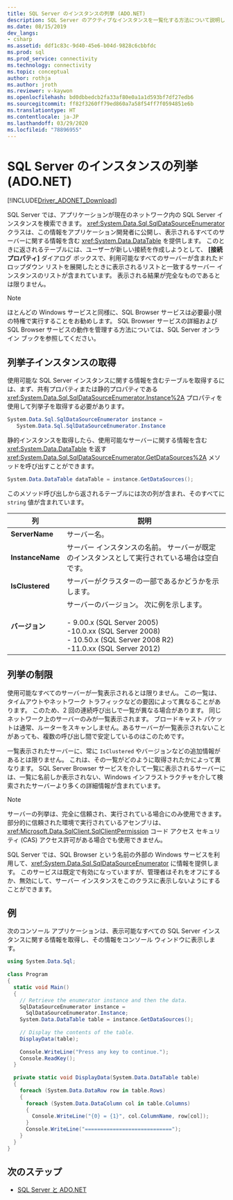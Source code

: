 ```yaml
---
title: SQL Server のインスタンスの列挙 (ADO.NET)
description: SQL Server のアクティブなインスタンスを一覧化する方法について説明します。
ms.date: 08/15/2019
dev_langs:
- csharp
ms.assetid: ddf1c83c-9d40-45e6-b04d-9828c6cbbfdc
ms.prod: sql
ms.prod_service: connectivity
ms.technology: connectivity
ms.topic: conceptual
author: rothja
ms.author: jroth
ms.reviewer: v-kaywon
ms.openlocfilehash: bd0dbbedcb2fa33af80e0a1a1d593bf7df27edb6
ms.sourcegitcommit: ff82f3260ff79ed860a7a58f54ff7f0594851e6b
ms.translationtype: HT
ms.contentlocale: ja-JP
ms.lasthandoff: 03/29/2020
ms.locfileid: "78896955"
---
```

# <a name="enumerating-instances-of-sql-server-adonet"></a>SQL Server のインスタンスの列挙 (ADO.NET)

[!INCLUDE[Driver_ADONET_Download](../../../includes/driver_adonet_download.md)]

SQL Server では、アプリケーションが現在のネットワーク内の SQL Server インスタンスを検索できます。 <xref:System.Data.Sql.SqlDataSourceEnumerator> クラスは、この情報をアプリケーション開発者に公開し、表示されるすべてのサーバーに関する情報を含む <xref:System.Data.DataTable> を提供します。 このときに返されるテーブルには、ユーザーが新しい接続を作成しようとして、 **[接続プロパティ]** ダイアログ ボックスで、利用可能なすべてのサーバーが含まれたドロップダウン リストを展開したときに表示されるリストと一致するサーバー インスタンスのリストが含まれています。 表示される結果が完全なものであるとは限りません。  
  
> [!NOTE]
>  ほとんどの Windows サービスと同様に、SQL Browser サービスは必要最小限の特権で実行することをお勧めします。 SQL Browser サービスの詳細および SQL Browser サービスの動作を管理する方法については、SQL Server オンライン ブックを参照してください。  
  
## <a name="retrieving-an-enumerator-instance"></a>列挙子インスタンスの取得  
使用可能な SQL Server インスタンスに関する情報を含むテーブルを取得するには、まず、共有プロパティまたは静的プロパティである <xref:System.Data.Sql.SqlDataSourceEnumerator.Instance%2A> プロパティを使用して列挙子を取得する必要があります。  
  
```csharp  
System.Data.Sql.SqlDataSourceEnumerator instance =   
   System.Data.Sql.SqlDataSourceEnumerator.Instance  
```  
  
静的インスタンスを取得したら、使用可能なサーバーに関する情報を含む <xref:System.Data.DataTable> を返す <xref:System.Data.Sql.SqlDataSourceEnumerator.GetDataSources%2A> メソッドを呼び出すことができます。  
  
```csharp  
System.Data.DataTable dataTable = instance.GetDataSources();  
```  
  
このメソッド呼び出しから返されるテーブルには次の列が含まれ、そのすべてに `string` 値が含まれています。  
  
|列|説明|  
|------------|-----------------|  
|**ServerName**|サーバー名。|  
|**InstanceName**|サーバー インスタンスの名前。 サーバーが既定のインスタンスとして実行されている場合は空白です。|  
|**IsClustered**|サーバーがクラスターの一部であるかどうかを示します。|  
|**バージョン**|サーバーのバージョン。 次に例を示します。<br /><br /> -   9.00.x (SQL Server 2005)<br />-10.0.xx (SQL Server 2008)<br />-   10.50.x (SQL Server 2008 R2)<br />-11.0.xx (SQL Server 2012)|  
  
## <a name="enumeration-limitations"></a>列挙の制限  
使用可能なすべてのサーバーが一覧表示されるとは限りません。 この一覧は、タイムアウトやネットワーク トラフィックなどの要因によって異なることがあります。 このため、2 回の連続呼び出しで一覧が異なる場合があります。 同じネットワーク上のサーバーのみが一覧表示されます。 ブロードキャスト パケットは通常、ルーターをスキャンしません。あるサーバーが一覧表示されないことがあっても、複数の呼び出し間で安定しているのはこのためです。  
  
一覧表示されたサーバーに、常に `IsClustered` やバージョンなどの追加情報があるとは限りません。 これは、その一覧がどのように取得されたかによって異なります。 SQL Server Browser サービスを介して一覧に表示されるサーバーには、一覧に名前しか表示されない、Windows インフラストラクチャを介して検索されたサーバーより多くの詳細情報が含まれています。  
  
> [!NOTE]
>  サーバーの列挙は、完全に信頼され、実行されている場合にのみ使用できます。 部分的に信頼された環境で実行されているアセンブリは、<xref:Microsoft.Data.SqlClient.SqlClientPermission> コード アクセス セキュリティ (CAS) アクセス許可がある場合でも使用できません。  
  
SQL Server では、SQL Browser という名前の外部の Windows サービスを利用して、<xref:System.Data.Sql.SqlDataSourceEnumerator> に情報を提供します。 このサービスは既定で有効になっていますが、管理者はそれをオフにするか、無効にして、サーバー インスタンスをこのクラスに表示しないようにすることができます。  
  
## <a name="example"></a>例  
次のコンソール アプリケーションは、表示可能なすべての SQL Server インスタンスに関する情報を取得し、その情報をコンソール ウィンドウに表示します。  
  
```csharp  
using System.Data.Sql;  
  
class Program  
{  
  static void Main()  
  {  
    // Retrieve the enumerator instance and then the data.  
    SqlDataSourceEnumerator instance =  
      SqlDataSourceEnumerator.Instance;  
    System.Data.DataTable table = instance.GetDataSources();  
  
    // Display the contents of the table.  
    DisplayData(table);  
  
    Console.WriteLine("Press any key to continue.");  
    Console.ReadKey();  
  }  
  
  private static void DisplayData(System.Data.DataTable table)  
  {  
    foreach (System.Data.DataRow row in table.Rows)  
    {  
      foreach (System.Data.DataColumn col in table.Columns)  
      {  
        Console.WriteLine("{0} = {1}", col.ColumnName, row[col]);  
      }  
      Console.WriteLine("============================");  
    }  
  }  
}  
```  
  
## <a name="next-steps"></a>次のステップ
- [SQL Server と ADO.NET](index.md)

